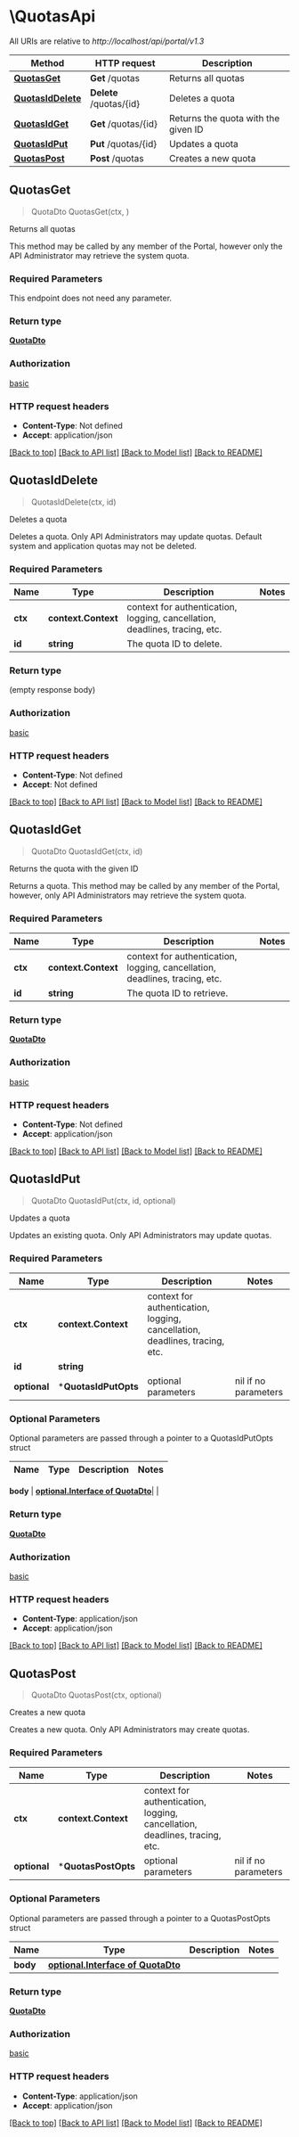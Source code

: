 # \QuotasApi

All URIs are relative to *http://localhost/api/portal/v1.3*

Method | HTTP request | Description
------------- | ------------- | -------------
[**QuotasGet**](QuotasApi.md#QuotasGet) | **Get** /quotas | Returns all quotas
[**QuotasIdDelete**](QuotasApi.md#QuotasIdDelete) | **Delete** /quotas/{id} | Deletes a quota
[**QuotasIdGet**](QuotasApi.md#QuotasIdGet) | **Get** /quotas/{id} | Returns the quota with the given ID
[**QuotasIdPut**](QuotasApi.md#QuotasIdPut) | **Put** /quotas/{id} | Updates a quota
[**QuotasPost**](QuotasApi.md#QuotasPost) | **Post** /quotas | Creates a new quota



## QuotasGet

> QuotaDto QuotasGet(ctx, )

Returns all quotas

This method may be called by any member of the Portal, however only the API Administrator may retrieve the system quota.

### Required Parameters

This endpoint does not need any parameter.

### Return type

[**QuotaDto**](QuotaDTO.md)

### Authorization

[basic](../README.md#basic)

### HTTP request headers

- **Content-Type**: Not defined
- **Accept**: application/json

[[Back to top]](#) [[Back to API list]](../README.md#documentation-for-api-endpoints)
[[Back to Model list]](../README.md#documentation-for-models)
[[Back to README]](../README.md)


## QuotasIdDelete

> QuotasIdDelete(ctx, id)

Deletes a quota

Deletes a quota.  Only API Administrators may update quotas.  Default system and application quotas may not be deleted.

### Required Parameters


Name | Type | Description  | Notes
------------- | ------------- | ------------- | -------------
**ctx** | **context.Context** | context for authentication, logging, cancellation, deadlines, tracing, etc.
**id** | **string**| The quota ID to delete. | 

### Return type

 (empty response body)

### Authorization

[basic](../README.md#basic)

### HTTP request headers

- **Content-Type**: Not defined
- **Accept**: Not defined

[[Back to top]](#) [[Back to API list]](../README.md#documentation-for-api-endpoints)
[[Back to Model list]](../README.md#documentation-for-models)
[[Back to README]](../README.md)


## QuotasIdGet

> QuotaDto QuotasIdGet(ctx, id)

Returns the quota with the given ID

Returns a quota.  This method may be called by any member of the Portal, however, only API Administrators may retrieve the system quota.

### Required Parameters


Name | Type | Description  | Notes
------------- | ------------- | ------------- | -------------
**ctx** | **context.Context** | context for authentication, logging, cancellation, deadlines, tracing, etc.
**id** | **string**| The quota ID to retrieve. | 

### Return type

[**QuotaDto**](QuotaDTO.md)

### Authorization

[basic](../README.md#basic)

### HTTP request headers

- **Content-Type**: Not defined
- **Accept**: application/json

[[Back to top]](#) [[Back to API list]](../README.md#documentation-for-api-endpoints)
[[Back to Model list]](../README.md#documentation-for-models)
[[Back to README]](../README.md)


## QuotasIdPut

> QuotaDto QuotasIdPut(ctx, id, optional)

Updates a quota

Updates an existing quota. Only API Administrators may update quotas.

### Required Parameters


Name | Type | Description  | Notes
------------- | ------------- | ------------- | -------------
**ctx** | **context.Context** | context for authentication, logging, cancellation, deadlines, tracing, etc.
**id** | **string**|  | 
 **optional** | ***QuotasIdPutOpts** | optional parameters | nil if no parameters

### Optional Parameters

Optional parameters are passed through a pointer to a QuotasIdPutOpts struct


Name | Type | Description  | Notes
------------- | ------------- | ------------- | -------------

 **body** | [**optional.Interface of QuotaDto**](QuotaDto.md)|  | 

### Return type

[**QuotaDto**](QuotaDTO.md)

### Authorization

[basic](../README.md#basic)

### HTTP request headers

- **Content-Type**: application/json
- **Accept**: application/json

[[Back to top]](#) [[Back to API list]](../README.md#documentation-for-api-endpoints)
[[Back to Model list]](../README.md#documentation-for-models)
[[Back to README]](../README.md)


## QuotasPost

> QuotaDto QuotasPost(ctx, optional)

Creates a new quota

Creates a new quota.  Only API Administrators may create quotas.

### Required Parameters


Name | Type | Description  | Notes
------------- | ------------- | ------------- | -------------
**ctx** | **context.Context** | context for authentication, logging, cancellation, deadlines, tracing, etc.
 **optional** | ***QuotasPostOpts** | optional parameters | nil if no parameters

### Optional Parameters

Optional parameters are passed through a pointer to a QuotasPostOpts struct


Name | Type | Description  | Notes
------------- | ------------- | ------------- | -------------
 **body** | [**optional.Interface of QuotaDto**](QuotaDto.md)|  | 

### Return type

[**QuotaDto**](QuotaDTO.md)

### Authorization

[basic](../README.md#basic)

### HTTP request headers

- **Content-Type**: application/json
- **Accept**: application/json

[[Back to top]](#) [[Back to API list]](../README.md#documentation-for-api-endpoints)
[[Back to Model list]](../README.md#documentation-for-models)
[[Back to README]](../README.md)

